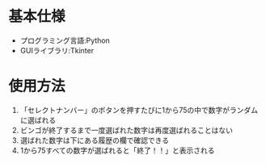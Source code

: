 # 基本仕様
- プログラミング言語:Python
- GUIライブラリ:Tkinter

# 使用方法
1. 「セレクトナンバー」のボタンを押すたびに1から75の中で数字がランダムに選ばれる
1. ビンゴが終了するまで一度選ばれた数字は再度選ばれることはない
1. 選ばれた数字は下にある履歴の欄で確認できる
1. 1から75すべての数字が選ばれると「終了！！」と表示される
